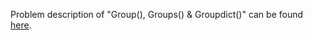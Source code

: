 Problem description of "Group(), Groups() & Groupdict()" can be found [here](https://www.hackerrank.com/challenges/re-group-groups/problem?isFullScreen=true).